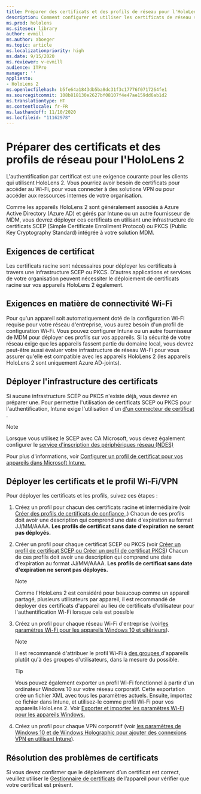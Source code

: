 ```yaml
---
title: Préparer des certificats et des profils de réseau pour l'HoloLens 2
description: Comment configurer et utiliser les certificats de réseau sur les appareils HoloLens 2
ms.prod: hololens
ms.sitesec: library
author: evmill
ms.author: aboeger
ms.topic: article
ms.localizationpriority: high
ms.date: 9/15/2020
ms.reviewer: v-evmill
audience: ITPro
manager: ''
appliesto:
- HoloLens 2
ms.openlocfilehash: b5fe64a1843db5ba8dc31f3c17776f0717264fe1
ms.sourcegitcommit: 108b818130e2627bf08107f4e47ae159dd6ab1d2
ms.translationtype: HT
ms.contentlocale: fr-FR
ms.lasthandoff: 11/10/2020
ms.locfileid: "11162978"
---
```

# Préparer des certificats et des profils de réseau pour l'HoloLens 2

L'authentification par certificat est une exigence courante pour les clients qui utilisent HoloLens 2. Vous pourriez avoir besoin de certificats pour accéder au Wi-Fi, pour vous connecter à des solutions VPN ou pour accéder aux ressources internes de votre organisation.

Comme les appareils HoloLens 2 sont généralement associés à Azure Active Directory (Azure AD) et gérés par Intune ou un autre fournisseur de MDM, vous devrez déployer ces certificats en utilisant une infrastructure de certificats SCEP (Simple Certificate Enrollment Protocol) ou PKCS (Public Key Cryptography Standard) intégrée à votre solution MDM.

## Exigences de certificat
Les certificats racine sont nécessaires pour déployer les certificats à travers une infrastructure SCEP ou PKCS. D'autres applications et services de votre organisation peuvent nécessiter le déploiement de certificats racine sur vos appareils HoloLens 2 également. 

## Exigences en matière de connectivité Wi-Fi
Pour qu'un appareil soit automatiquement doté de la configuration Wi-Fi requise pour votre réseau d'entreprise, vous aurez besoin d'un profil de configuration Wi-Fi. Vous pouvez configurer Intune ou un autre fournisseur de MDM pour déployer ces profils sur vos appareils. Si la sécurité de votre réseau exige que les appareils fassent partie du domaine local, vous devrez peut-être aussi évaluer votre infrastructure de réseau Wi-Fi pour vous assurer qu'elle est compatible avec les appareils HoloLens 2 (les appareils HoloLens 2 sont uniquement Azure AD-joints).

## Déployer l'infrastructure des certificats
Si aucune infrastructure SCEP ou PKCS n'existe déjà, vous devrez en préparer une. Pour permettre l'utilisation de certificats SCEP ou PKCS pour l'authentification, Intune exige l'utilisation d'un [d'un connecteur de certificat ](https://docs.microsoft.com/mem/intune/protect/certificate-connectors).

> [!NOTE]
> Lorsque vous utilisez le SCEP avec CA Microsoft, vous devez également configurer le [service d'inscription des périphériques réseau (NDES)](https://docs.microsoft.com/mem/intune/protect/certificates-scep-configure#set-up-ndes)

Pour plus d'informations, voir [Configurer un profil de certificat pour vos appareils dans Microsoft Intune.](https://docs.microsoft.com/intune/certificates-configure)

## Déployer les certificats et le profil Wi-Fi/VPN
Pour déployer les certificats et les profils, suivez ces étapes :
1.  Créez un profil pour chacun des certificats racine et intermédiaire (voir [Créer des profils de certificats de confiance ](https://docs.microsoft.com/intune/protect/certificates-configure#create-trusted-certificate-profiles).) Chacun de ces profils doit avoir une description qui comprend une date d'expiration au format JJ/MM/AAAA. **Les profils de certificat sans date d'expiration ne seront pas déployés.**
1.  Créer un profil pour chaque certificat SCEP ou PKCS (voir [Créer un profil de certificat SCEP ou Créer un profil de certificat PKCS](https://docs.microsoft.com/intune/protect/certficates-pfx-configure#create-a-pkcs-certificate-profile)) Chacun de ces profils doit avoir une description qui comprend une date d'expiration au format JJ/MM/AAAA. **Les profils de certificat sans date d'expiration ne seront pas déployés.**

    > [!NOTE]
    > Comme l'HoloLens 2 est considéré pour beaucoup comme un appareil partagé, plusieurs utilisateurs par appareil, il est recommandé de déployer des certificats d'appareil au lieu de certificats d'utilisateur pour l'authentification Wi-Fi lorsque cela est possible

3.  Créez un profil pour chaque réseau Wi-Fi d'entreprise (voir[les paramètres Wi-Fi pour les appareils Windows 10 et ultérieurs](https://docs.microsoft.com/intune/wi-fi-settings-windows)). 
    > [!NOTE]
    > Il est recommandé d'attribuer le profil Wi-Fi à [des groupes ](https://docs.microsoft.com/mem/intune/configuration/device-profile-assign) d'appareils plutôt qu'à des groupes d'utilisateurs, dans la mesure du possible. 

    > [!TIP]
    > Vous pouvez également exporter un profil Wi-Fi fonctionnel à partir d'un ordinateur Windows 10 sur votre réseau corporatif. Cette exportation crée un fichier XML avec tous les paramètres actuels. Ensuite, importez ce fichier dans Intune, et utilisez-le comme profil Wi-Fi pour vos appareils HoloLens 2. Voir [ Exporter et importer les paramètres Wi-Fi pour les appareils Windows.](https://docs.microsoft.com/mem/intune/configuration/wi-fi-settings-import-windows-8-1)

4.  Créez un profil pour chaque VPN corporatif (voir [ les paramètres de Windows 10 et de Windows Holographic pour ajouter des connexions VPN en utilisant Intune](https://docs.microsoft.com/intune/vpn-settings-windows-10)).

## Résolution des problèmes de certificats

Si vous devez confirmer que le déploiement d’un certificat est correct, veuillez utiliser le [Gestionnaire de certificats](certificate-manager.md) de l’appareil pour vérifier que votre certificat est présent.  


